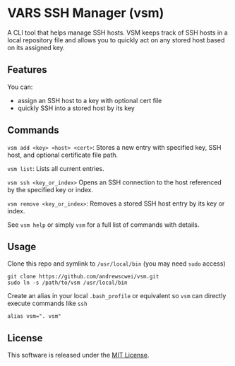 # VARS SSH Manager (vsm)

A CLI tool that helps manage SSH hosts. VSM keeps track of SSH hosts in a local repository file and allows you to quickly act on any stored host based on its assigned key.

## Features

You can:
- assign an SSH host to a key with optional cert file
- quickly SSH into a stored host by its key

## Commands

`vsm add <key> <host> <cert>`: Stores a new entry with specified key, SSH host, and optional certificate file path.

`vsm list`: Lists all current entries.

`vsm ssh <key_or_index>` Opens an SSH connection to the host referenced by the specified key or index.

`vsm remove <key_or_index>`: Removes a stored SSH host entry by its key or index.

See `vsm help` or simply `vsm` for a full list of commands with details.

## Usage

Clone this repo and symlink to `/usr/local/bin` (you may need `sudo` access)
```
git clone https://github.com/andrewscwei/vsm.git
sudo ln -s /path/to/vsm /usr/local/bin
```
Create an alias in your local `.bash_profile` or equivalent so `vsm` can directly execute commands like `ssh`
```
alias vsm=". vsm"
```

## License

This software is released under the [MIT License](http://opensource.org/licenses/MIT).
